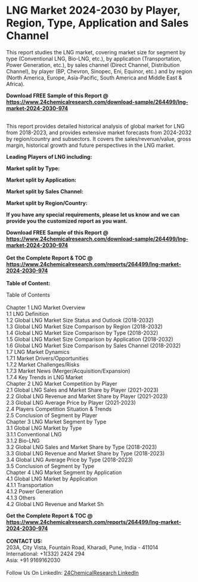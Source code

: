 <h1>LNG Market 2024-2030 by Player, Region, Type, Application and Sales Channel</h1><p>
</p><p>
This report studies the LNG market, covering market size for segment by type (Conventional LNG, Bio-LNG, etc.), by application (Transportation, Power Generation, etc.), by sales channel (Direct Channel, Distribution Channel), by player (BP, Chevron, Sinopec, Eni, Equinor, etc.) and by region (North America, Europe, Asia-Pacific, South America and Middle East &amp; Africa).</p><p>
</p><div><b>Download FREE Sample of this Report @ 
            <a href="https://www.24chemicalresearch.com/download-sample/264499/lng-market-2024-2030-974">
            https://www.24chemicalresearch.com/download-sample/264499/lng-market-2024-2030-974</a></b></div><br><p>
This report provides detailed historical analysis of global market for LNG from 2018-2023, and provides extensive market forecasts from 2024-2032 by region/country and subsectors. It covers the sales/revenue/value, gross margin, historical growth and future perspectives in the LNG market.</p><p>
</p><p>
<strong>Leading Players of LNG including:</strong>
</p><p>
<strong>Market split by Type:</strong></p><p>
</p><p>
<strong>Market split by Application:</strong></p><p>
</p><p>
<strong>Market split by Sales Channel:</strong></p><p>
</p><p>
<strong>Market split by Region/Country:</strong></p><p>
</p><p>
<strong>If you have any special requirements, please let us know and we can provide you the customized report as you want.</strong>
</p><div><b>Download FREE Sample of this Report @ 
            <a href="https://www.24chemicalresearch.com/download-sample/264499/lng-market-2024-2030-974">
            https://www.24chemicalresearch.com/download-sample/264499/lng-market-2024-2030-974</a></b></div><br><div><b>Get the Complete Report & TOC @ 
            <a href="https://www.24chemicalresearch.com/reports/264499/lng-market-2024-2030-974">
            https://www.24chemicalresearch.com/reports/264499/lng-market-2024-2030-974</a></b></div><br>
            <b>Table of Content:</b><p>Table of Contents<br />
<br />
Chapter 1 LNG Market Overview<br />
    1.1 LNG Definition<br />
    1.2 Global LNG Market Size Status and Outlook (2018-2032)<br />
    1.3 Global LNG Market Size Comparison by Region (2018-2032)<br />
    1.4 Global LNG Market Size Comparison by Type (2018-2032)<br />
    1.5 Global LNG Market Size Comparison by Application (2018-2032)<br />
    1.6 Global LNG Market Size Comparison by Sales Channel (2018-2032)<br />
    1.7 LNG Market Dynamics<br />
        1.7.1 Market Drivers/Opportunities<br />
        1.7.2 Market Challenges/Risks<br />
        1.7.3 Market News (Merger/Acquisition/Expansion)<br />
        1.7.4 Key Trends in LNG Market<br />
Chapter 2 LNG Market Competition by Player<br />
    2.1 Global LNG Sales and Market Share by Player (2021-2023)<br />
    2.2 Global LNG Revenue and Market Share by Player (2021-2023)<br />
    2.3 Global LNG Average Price by Player (2021-2023)<br />
    2.4 Players Competition Situation & Trends<br />
    2.5 Conclusion of Segment by Player<br />
Chapter 3 LNG Market Segment by Type<br />
    3.1 Global LNG Market by Type<br />
        3.1.1 Conventional LNG<br />
        3.1.2 Bio-LNG<br />
    3.2 Global LNG Sales and Market Share by Type (2018-2023)<br />
    3.3 Global LNG Revenue and Market Share by Type (2018-2023)<br />
    3.4 Global LNG Average Price by Type (2018-2023)<br />
    3.5 Conclusion of Segment by Type<br />
Chapter 4 LNG Market Segment by Application<br />
    4.1 Global LNG Market by Application<br />
        4.1.1 Transportation<br />
        4.1.2 Power Generation<br />
        4.1.3 Others<br />
    4.2 Global LNG Revenue and Market Sh</p><div><b>Get the Complete Report & TOC @ 
            <a href="https://www.24chemicalresearch.com/reports/264499/lng-market-2024-2030-974">
            https://www.24chemicalresearch.com/reports/264499/lng-market-2024-2030-974</a></b></div><br><b>CONTACT US:</b><br>
            203A, City Vista, Fountain Road, Kharadi, Pune, India - 411014<br>
            International: +1(332) 2424 294<br>
            Asia: +91 9169162030 <br><br>
            Follow Us On LinkedIn: <a href="https://www.linkedin.com/company/24chemicalresearch/">24ChemicalResearch LinkedIn</a>